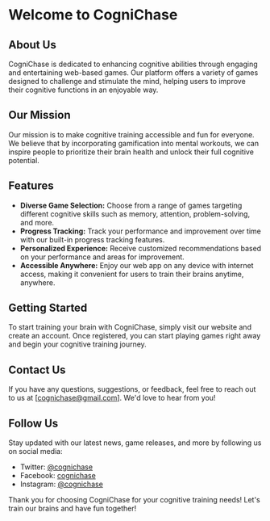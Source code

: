 # Welcome to CogniChase

## About Us
CogniChase is dedicated to enhancing cognitive abilities through engaging and entertaining web-based games. Our platform offers a variety of games designed to challenge and stimulate the mind, helping users to improve their cognitive functions in an enjoyable way.

## Our Mission
Our mission is to make cognitive training accessible and fun for everyone. We believe that by incorporating gamification into mental workouts, we can inspire people to prioritize their brain health and unlock their full cognitive potential.

## Features
- **Diverse Game Selection:** Choose from a range of games targeting different cognitive skills such as memory, attention, problem-solving, and more.
- **Progress Tracking:** Track your performance and improvement over time with our built-in progress tracking features.
- **Personalized Experience:** Receive customized recommendations based on your performance and areas for improvement.
- **Accessible Anywhere:** Enjoy our web app on any device with internet access, making it convenient for users to train their brains anytime, anywhere.

## Getting Started
To start training your brain with CogniChase, simply visit our website and create an account. Once registered, you can start playing games right away and begin your cognitive training journey.

## Contact Us
If you have any questions, suggestions, or feedback, feel free to reach out to us at [cognichase@gmail.com]. We'd love to hear from you!

## Follow Us
Stay updated with our latest news, game releases, and more by following us on social media:
- Twitter: [@cognichase](https://twitter.com/cognichase)
- Facebook: [cognichase](https://www.facebook.com/cognichase)
- Instagram: [@cognichase](https://www.instagram.com/cognichase)

Thank you for choosing CogniChase for your cognitive training needs! Let's train our brains and have fun together!

